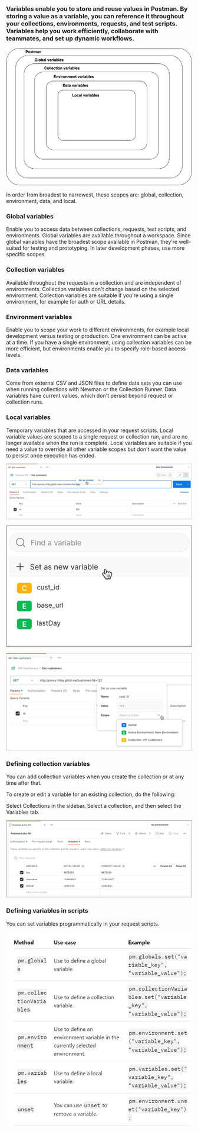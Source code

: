 ### Variables enable you to store and reuse values in Postman. By storing a value as a variable, you can reference it throughout your collections, environments, requests, and test scripts. Variables help you work efficiently, collaborate with teammates, and set up dynamic workflows.

![Alt text](image-13.png)

In order from broadest to narrowest, these scopes are: global, collection, environment, data, and local.

### Global variables 
Enable you to access data between collections, requests, test scripts, and environments. Global variables are available throughout a workspace. Since global variables have the broadest scope available in Postman, they're well-suited for testing and prototyping. In later development phases, use more specific scopes.



### Collection variables
Available throughout the requests in a collection and are independent of environments. Collection variables don't change based on the selected environment. Collection variables are suitable if you're using a single environment, for example for auth or URL details.

### Environment variables 
Enable you to scope your work to different environments, for example local development versus testing or production. One environment can be active at a time. If you have a single environment, using collection variables can be more efficient, but environments enable you to specify role-based access levels.

### Data variables 
Come from external CSV and JSON files to define data sets you can use when running collections with Newman or the Collection Runner. Data variables have current values, which don't persist beyond request or collection runs.

### Local variables 
Temporary variables that are accessed in your request scripts. Local variable values are scoped to a single request or collection run, and are no longer available when the run is complete. Local variables are suitable if you need a value to override all other variable scopes but don't want the value to persist once execution has ended.

![Alt text](image-14.png)



![Alt text](image-15.png)


![Alt text](image-16.png)



### Defining collection variables
You can add collection variables when you create the collection or at any time after that.

To create or edit a variable for an existing collection, do the following:

Select Collections in the sidebar.
Select a collection, and then select the Variables tab.



![Alt text](image-17.png)


### Defining variables in scripts
You can set variables programmatically in your request scripts.

![Alt text](<Zrzut ekranu 2023-08-11 123922.png>)